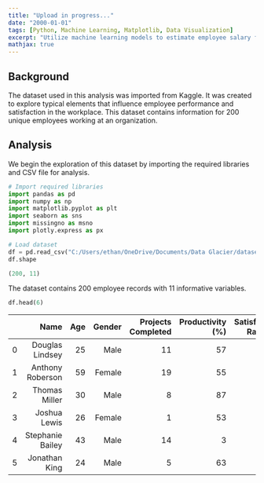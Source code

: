 ```yaml
---
title: "Upload in progress..."
date: "2000-01-01"
tags: [Python, Machine Learning, Matplotlib, Data Visualization]
excerpt: "Utilize machine learning models to estimate employee salary from performance metrics"
mathjax: true
---
```


## Background
The dataset used in this analysis was imported from Kaggle. It was created to explore typical elements that influence employee performance and satisfaction in the workplace. This dataset contains information for 200 unique employees working at an organization.

## Analysis
We begin the exploration of this dataset by importing the required libraries and CSV file for analysis.

```python
# Import required libraries
import pandas as pd
import numpy as np
import matplotlib.pyplot as plt
import seaborn as sns
import missingno as msno
import plotly.express as px

# Load dataset
df = pd.read_csv("C:/Users/ethan/OneDrive/Documents/Data Glacier/datasets/hr_data.csv")
df.shape
```

```python
(200, 11)
```
The dataset contains 200 employee records with 11 informative variables.

```python
df.head(6)
```

|  | Name	| Age |	Gender | Projects Completed |	Productivity (%) |	Satisfaction Rate (%) |	Feedback Score |	Department |	Position |	Joining Date |	Salary |
| --- | --: | --: | --: | --: | --: | --: | --: | --: | --: | --: | --: |
| 0	| Douglas Lindsey |	25	| Male |	11	| 57 |	25	| 4.7 |	Marketing	| Analyst |	Jan-20 |	63596 |
| 1 |	Anthony Roberson	| 59 |	Female | 19 |	55 |	76 |	2.8 |	IT |	Manager |	Jan-99 |	112540 |
| 2	| Thomas Miller	| 30	| Male	| 8 |	87 |	10	| 2.4	| IT |	Analyst	| Jan-17 |	66292 |
| 3	| Joshua Lewis	| 26	| Female	| 1	| 53	| 4	| 1.4	| Marketing	| Intern |	Jan-22 |	38303 |
| 4	| Stephanie Bailey |	43 |	Male	| 14 |	3 |	9 |	4.5 |	IT	| Team Lead |	Jan-05	| 101133 |
| 5	| Jonathan King	| 24 |	Male	| 5	| 63 |	33 |	4.2 |	Sales |	Junior Developer |	Jan-21 |	48740 |

